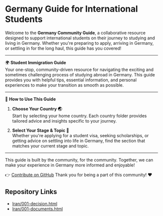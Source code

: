 # Germany Guide for International Students

Welcome to the **Germany Community Guide**, a collaborative resource designed to support international students on their journey to studying and living in Germany. Whether you're preparing to apply, arriving in Germany, or settling in for the long haul, this guide has you covered!

---

🌍 **Student Immigration Guide**  
Your one-stop, community-driven resource for navigating the exciting and sometimes challenging process of studying abroad in Germany. This guide provides you with helpful tips, essential information, and personal experiences to make your transition as smooth as possible.

---

📌 **How to Use This Guide**

1. **Choose Your Country 🌏**  
   Start by selecting your home country. Each country folder provides tailored advice and insights specific to your journey.

2. **Select Your Stage & Topic 🎯**  
   Whether you're applying for a student visa, seeking scholarships, or getting advice on settling into life in Germany, find the section that matches your current stage and topic.

---

This guide is built by the community, for the community. Together, we can make your experience in Germany more informed and enjoyable!

👉 [Contribute on GitHub](https://github.com/M-Hosseini80/Germany)
Thank you for being a part of this community! ♥️

## Repository Links
- [Iran/001-decision.html](https://m-hosseini80.github.io/Germany/Iran/001-decision.html)
- [Iran/001-documents.html](https://m-hosseini80.github.io/Germany/Iran/001-documents.html)
